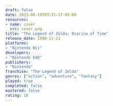 ```yaml
---
draft: false
date: 2023-08-19T03:31:17-05:00
resources:
- name: cover
  src: cover.png
title: "The Legend of Zelda: Ocarina of Time"
release_date: 1998-11-21
platforms:
- "Nintendo Wii"
developers: 
- "Nintendo EAD"
publishers:
- "Nintendo"
franchise: "The Legend of Zelda"
genres: ["action", "adventure", "fantasy"]
played: true
completed: false
mastered: false
rating: 10
---
```


